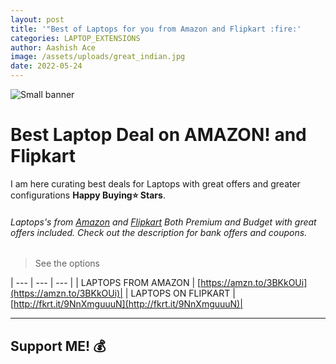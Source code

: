 ```yaml
---
layout: post
title: '"Best of Laptops for you from Amazon and Flipkart :fire:'
categories: LAPTOP_EXTENSIONS
author: Aashish Ace
image: /assets/uploads/great_indian.jpg
date: 2022-05-24
---
```


![Small banner](https://m.media-amazon.com/images/I/71Ncb6z2gfL._SL1500_.jpg "Small banner")

# Best Laptop Deal on AMAZON! and Flipkart 

I am here curating best deals for Laptops with great offers and greater configurations **Happy Buying⭐️ Stars**.



######  Laptops's from [Amazon](https://amzn.to/3LBhYWb) and [Flipkart](http://fkrt.it/7D0yEMNNNN/) Both Premium and Budget with great offers included. Check out the description for bank offers and coupons.



> See the options



| --- | --- | --- |
|  LAPTOPS FROM AMAZON  | [https://amzn.to/3BKkOUi](https://amzn.to/3BKkOUi)|
|  LAPTOPS ON FLIPKART | [http://fkrt.it/9NnXmguuuN](http://fkrt.it/9NnXmguuuN)|


---

## Support ME! :moneybag:

<!-- If you like this extension and want support me then you can use support me using:

* [Github Sponsors](https://github.com/sponsors/sharadcodes)
* For INDIAN users, my UPI ID: `iamsharadraj@okaxis` -->
